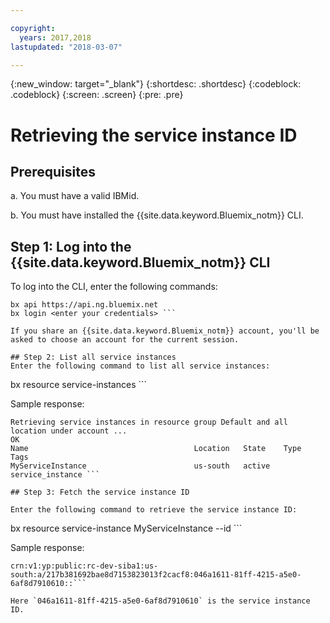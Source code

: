 ```yaml
---

copyright:
  years: 2017,2018
lastupdated: "2018-03-07"

---
```


<!-- Attribute definitions -->
{:new_window: target="_blank"}
{:shortdesc: .shortdesc}
{:codeblock: .codeblock}
{:screen: .screen}
{:pre: .pre}

# Retrieving the service instance ID

## Prerequisites

a. You must have a valid IBMid.

b. You must have installed the {{site.data.keyword.Bluemix_notm}} CLI.

## Step 1: Log into the {{site.data.keyword.Bluemix_notm}} CLI

To log into the CLI, enter the following commands:
```
bx api https://api.ng.bluemix.net
bx login <enter your credentials> ```

If you share an {{site.data.keyword.Bluemix_notm}} account, you'll be asked to choose an account for the current session.

## Step 2: List all service instances
Enter the following command to list all service instances:

```
bx resource service-instances ```

Sample response:
```
Retrieving service instances in resource group Default and all location under account ...
OK
Name                                     Location   State    Type              Tags
MyServiceInstance                        us-south   active   service_instance ```

## Step 3: Fetch the service instance ID

Enter the following command to retrieve the service instance ID:
```
bx resource service-instance MyServiceInstance --id ```

Sample response:
```
crn:v1:yp:public:rc-dev-siba1:us-south:a/217b381692bae8d7153823013f2cacf8:046a1611-81ff-4215-a5e0-6af8d7910610::```

Here `046a1611-81ff-4215-a5e0-6af8d7910610` is the service instance ID.
